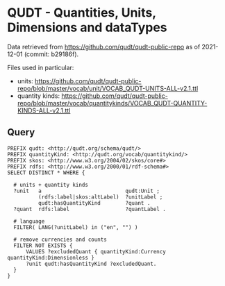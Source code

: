 # QUDT - Quantities, Units, Dimensions and dataTypes

Data retrieved from https://github.com/qudt/qudt-public-repo as of 2021-12-01 (commit: b29186f).

Files used in particular:
* units: https://github.com/qudt/qudt-public-repo/blob/master/vocab/unit/VOCAB_QUDT-UNITS-ALL-v2.1.ttl
* quantity kinds: https://github.com/qudt/qudt-public-repo/blob/master/vocab/quantitykinds/VOCAB_QUDT-QUANTITY-KINDS-ALL-v2.1.ttl


## Query

```sparql
PREFIX qudt: <http://qudt.org/schema/qudt/>
PREFIX quantityKind: <http://qudt.org/vocab/quantitykind/>
PREFIX skos: <http://www.w3.org/2004/02/skos/core#>
PREFIX rdfs: <http://www.w3.org/2000/01/rdf-schema#>
SELECT DISTINCT * WHERE {

  # units + quantity kinds
  ?unit   a                           qudt:Unit ;
          (rdfs:label|skos:altLabel)  ?unitLabel ;
          qudt:hasQuantityKind        ?quant .
  ?quant  rdfs:label                  ?quantLabel .

  # language
  FILTER( LANG(?unitLabel) in ("en", "") )

  # remove currencies and counts
  FILTER NOT EXISTS {
      VALUES ?excludedQuant { quantityKind:Currency quantityKind:Dimensionless }
      ?unit qudt:hasQuantityKind ?excludedQuant.
  }
}
```
